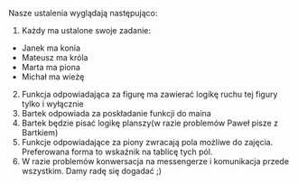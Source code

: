 Nasze ustalenia wyglądają następująco:
1) Każdy ma ustalone swoje zadanie:
- Janek ma konia
- Mateusz ma króla
- Marta ma piona
- Michał ma wieżę
2) Funkcja odpowiadająca za figurę ma zawierać logikę ruchu tej figury tylko i wyłącznie
3) Bartek odpowiada za poskładanie funkcji do maina
4) Bartek będzie pisać logikę planszy(w razie problemów Paweł pisze z Bartkiem)
5) Funkcje odpowiadające za piony zwracają pola możliwe do zajęcia. Preferowana forma to wskaźnik na tablicę tych pól.
6) W razie problemów konwersacja na messengerze i komunikacja przede wszystkim. Damy radę się dogadać ;) 
